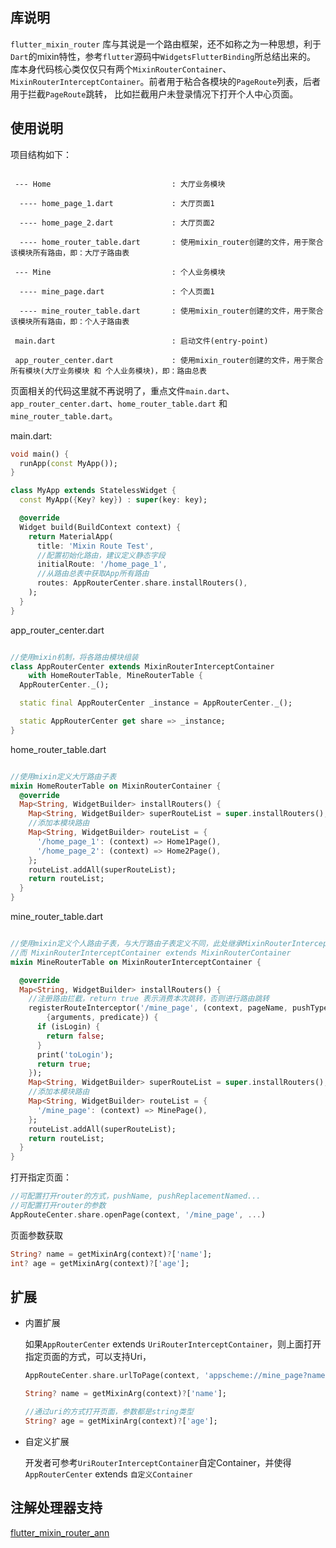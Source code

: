 <!-- 
使用Dart mixin机制实现PageRoute模块化
-->

## 库说明

`flutter_mixin_router` 库与其说是一个路由框架，还不如称之为一种思想，利于`Dart`的mixin特性，参考`flutter`源码中`WidgetsFlutterBinding`所总结出来的。
库本身代码核心类仅仅只有两个`MixinRouterContainer`、`MixinRouterInterceptContainer`。前者用于粘合各模块的`PageRoute`列表，后者用于拦截`PageRoute`跳转，
比如拦截用户未登录情况下打开个人中心页面。

## 使用说明

项目结构如下：

```

 --- Home                           : 大厅业务模块
 
  ---- home_page_1.dart             : 大厅页面1
  
  ---- home_page_2.dart             : 大厅页面2
  
  ---- home_router_table.dart       : 使用mixin_router创建的文件，用于聚合该模块所有路由，即：大厅子路由表
  
 --- Mine                           : 个人业务模块     
 
  ---- mine_page.dart               : 个人页面1
  
  ---- mine_router_table.dart       : 使用mixin_router创建的文件，用于聚合该模块所有路由，即：个人子路由表
 
 main.dart                          : 启动文件(entry-point)
 
 app_router_center.dart             : 使用mixin_router创建的文件，用于聚合所有模块(大厅业务模块 和 个人业务模块)，即：路由总表
```

页面相关的代码这里就不再说明了，重点文件`main.dart`、`app_router_center.dart`、`home_router_table.dart` 和 `mine_router_table.dart`。

main.dart:

```dart
void main() {
  runApp(const MyApp());
}

class MyApp extends StatelessWidget {
  const MyApp({Key? key}) : super(key: key);

  @override
  Widget build(BuildContext context) {
    return MaterialApp(
      title: 'Mixin Route Test',
      //配置初始化路由，建议定义静态字段
      initialRoute: '/home_page_1',
      //从路由总表中获取App所有路由
      routes: AppRouterCenter.share.installRouters(),
    );
  }
}
```

app_router_center.dart

```dart

//使用mixin机制，将各路由模块组装
class AppRouterCenter extends MixinRouterInterceptContainer
    with HomeRouterTable, MineRouterTable {
  AppRouterCenter._();

  static final AppRouterCenter _instance = AppRouterCenter._();

  static AppRouterCenter get share => _instance;
}
```

home_router_table.dart

```dart

//使用mixin定义大厅路由子表
mixin HomeRouterTable on MixinRouterContainer {
  @override
  Map<String, WidgetBuilder> installRouters() {
    Map<String, WidgetBuilder> superRouteList = super.installRouters();
    //添加本模块路由
    Map<String, WidgetBuilder> routeList = {
      '/home_page_1': (context) => Home1Page(),
      '/home_page_2': (context) => Home2Page(),
    };
    routeList.addAll(superRouteList);
    return routeList;
  }
}
```

mine_router_table.dart

```dart

//使用mixin定义个人路由子表，与大厅路由子表定义不同，此处继承MixinRouterInterceptContainer，支持拦截
//而 MixinRouterInterceptContainer extends MixinRouterContainer
mixin MineRouterTable on MixinRouterInterceptContainer {

  @override
  Map<String, WidgetBuilder> installRouters() {
    //注册路由拦截，return true 表示消费本次跳转，否则进行路由跳转
    registerRouteInterceptor('/mine_page', (context, pageName, pushType,
        {arguments, predicate}) {
      if (isLogin) {
        return false;
      }
      print('toLogin');
      return true;
    });
    Map<String, WidgetBuilder> superRouteList = super.installRouters();
    //添加本模块路由
    Map<String, WidgetBuilder> routeList = {
      '/mine_page': (context) => MinePage(),
    };
    routeList.addAll(superRouteList);
    return routeList;
  }
}
```

打开指定页面：

```dart
//可配置打开router的方式，pushName, pushReplacementNamed...
//可配置打开router的参数
AppRouteCenter.share.openPage(context, '/mine_page', ...)
```

页面参数获取

```dart
String? name = getMixinArg(context)?['name'];
int? age = getMixinArg(context)?['age'];
```

## 扩展

- 内置扩展

    如果`AppRouterCenter` extends `UriRouterInterceptContainer`，则上面打开指定页面的方式，可以支持Uri，

    ```dart
    AppRouteCenter.share.urlToPage(context, 'appscheme://mine_page?name=1&age=2')
    
    String? name = getMixinArg(context)?['name'];
    
    //通过uri的方式打开页面，参数都是string类型
    String? age = getMixinArg(context)?['age'];
    ```
- 自定义扩展

    开发者可参考`UriRouterInterceptContainer`自定Container，并使得 `AppRouterCenter` extends `自定义Container`


## 注解处理器支持

[flutter_mixin_router_ann](https://pub.dev/packages/flutter_mixin_router_ann)


